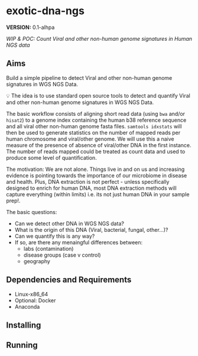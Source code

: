 # exotic-dna-ngs
**VERSION:** 0.1-alhpa  

_WIP & POC: Count Viral and other non-human genome signatures in Human NGS data_  

## Aims

Build a simple pipeline to detect Viral and other non-human genome signatures in WGS NGS Data.

:bulb: The idea is to use standard open source tools to detect and quantify Viral and other non-human genome signatures in WGS NGS Data.

The basic workflow consists of aligning short read data (using `bwa` and/or `hisat2`) to a genome index containing the human b38 reference sequence
and all viral other non-human genome fasta files. `samtools idxstats` will then be used to generate statistics on 
the number of mapped reads per human chromosome and viral/other genome. We will use this a naive measure of the
presence of absence of viral/other DNA in the first instance. The number of reads mapped could be treated as count
data and used to produce some level of quantification. 

The motivation: We are not alone. Things live in and on us and increasing evidence is pointing towards the importance of our microbiome 
in disease and health. Plus, DNA extraction is not perfect - unless specifically designed to enrich for human DNA, 
most DNA extraction methods will capture everything (within limits) i.e. its not just human DNA in your sample prep!.

The basic questions: 

- Can we detect other DNA in WGS NGS data?
- What is the origin of this DNA (Viral, bacterial, fungal, other...)?
- Can we quantify this is any way?
- If so, are there any menaingful differences between:
    - labs (contamination)
    - disease groups (case v control)
    - geography

## Dependencies and Requirements

- Linux-x86_64
- Optional: Docker 
- Anaconda

## Installing

## Running




